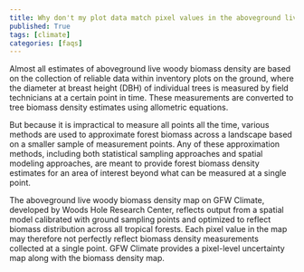 ```yaml
---
title: Why don't my plot data match pixel values in the aboveground live woody biomass density map?
published: True
tags: [climate]
categories: [faqs]
---
```


<p>Almost all estimates of aboveground live woody biomass density are based on the
collection of reliable data within inventory plots on the ground, where the diameter at breast height (DBH) of individual trees is measured by field technicians at a certain point in time. These measurements are converted to tree biomass density estimates using allometric equations.</p>
<p>But because it is impractical to measure all points all the time, various methods are used to approximate forest biomass across a landscape based on a smaller sample of measurement points. Any of these approximation methods, including both statistical sampling approaches and spatial modeling approaches, are meant to provide forest biomass density estimates for an area of interest beyond what can be measured at a single point.</p>
<p>The aboveground live woody biomass density map on GFW Climate, developed by Woods Hole Research Center, reflects output from a spatial model calibrated with ground sampling points and optimized to reflect biomass distribution across all tropical forests. Each pixel value in the map may therefore not perfectly reflect biomass density measurements collected at a single point. GFW Climate provides a pixel-level uncertainty map along with the biomass density map.</p>